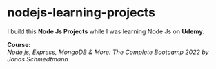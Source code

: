 # nodejs-learning-projects
I build this **Node Js Projects** while I was learning Node Js on **Udemy**.

**Course:**\
*Node.js, Express, MongoDB & More: The Complete Bootcamp 2022 by Jonas Schmedtmann*
